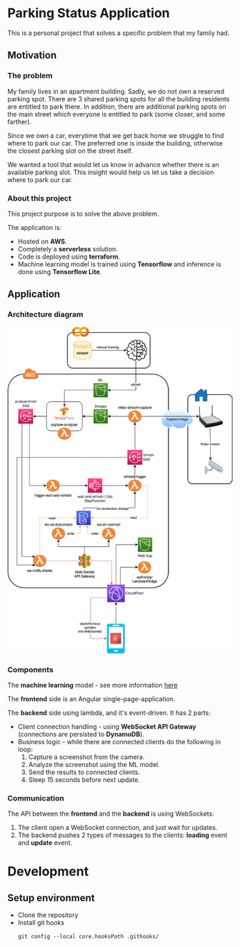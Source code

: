 # Parking Status Application
This is a personal project that solves a specific problem that my family had.

## Motivation

### The problem
My family lives in an apartment building. Sadly, we do not own a reserved parking spot. There are 3 shared parking spots for all the building residents are entitled to park there. In addition, there are additional parking spots on the main street which everyone is entitled to park (some closer, and some farther).

Since we own a car, everytime that we get back home we struggle to find where to park our car. The preferred one is inside the building, otherwise the closest parking slot on the street itself.

We wanted a tool that would let us know in advance whether there is an available parking slot. This insight would help us let us take a decision where to park our car. 

### About this project
This project purpose is to solve the above problem.

The application is:
* Hosted on **AWS**.
* Completely a **serverless** solution.
* Code is deployed using **terraform**.
* Machine learning model is trained using **Tensorflow** and inference is done using **Tensorflow Lite**.

## Application

### Architecture diagram
![Alt text](docs/diagrams/architecture.drawio.png "Title")

### Components

The **machine learning** model - see more information [here](machine-learning/README.md)  

The **frontend** side is an Angular single-page-application.

The **backend** side using lambda, and it's event-driven. It has 2 parts:
* Client connection handling - using **WebSocket API Gateway** (connections are persisted to **DynamoDB**).
* Business logic - while there are connected clients do the following in loop:
  1. Capture a screenshot from the camera.
  2. Analyze the screenshot using the ML model.
  3. Send the results to connected clients.
  4. Sleep 15 seconds before next update.

### Communication

The API between the **frontend** and the **backend** is using WebSockets:
1. The client open a WebSocket connection, and just wait for updates.
2. The backend pushes 2 types of messages to the clients: **loading** event and **update** event. 

# Development

## Setup environment
* Clone the repository
* Install git hooks
  ```
  git config --local core.hooksPath .githooks/
  ```